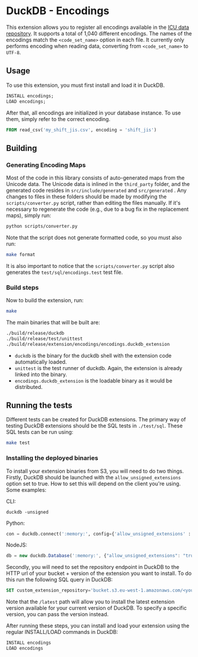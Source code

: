 # DuckDB - Encodings

This extension allows you to register all encodings available in the [ICU data repository](https://github.com/unicode-org/icu-data/tree/main/charset/data/ucm). It supports a total of 1,040 different encodings. The names of the encodings match the `<code_set_name>` option in each file. 
It currently only performs encoding when reading data, converting from `<code_set_name>` to `UTF-8`.

## Usage
To use this extension, you must first install and load it in DuckDB.

```sql
INSTALL encodings;
LOAD encodings;
```

After that, all encodings are initialized in your database instance. To use them, simply refer to the correct encoding.

```sql
FROM read_csv('my_shift_jis.csv', encoding = 'shift_jis')
```

## Building
### Generating Encoding Maps
Most of the code in this library consists of auto-generated maps from the Unicode data. The Unicode data is inlined in the `third_party` folder, and the generated code resides in `src/include/generated` and `src/generated` . Any changes to files in these folders should be made by modifying the `scripts/converter.py` script, rather than editing the files manually.
If it's necessary to regenerate the code (e.g., due to a bug fix in the replacement maps), simply run:
```bash
python scripts/converter.py
```

Note that the script does not generate formatted code, so you must also run:
```bash
make format
```

It is also important to notice that the `scripts/converter.py` script also generates the `test/sql/encodings.test` test file.

### Build steps
Now to build the extension, run:
```sh
make
```
The main binaries that will be built are:
```sh
./build/release/duckdb
./build/release/test/unittest
./build/release/extension/encodings/encodings.duckdb_extension
```
- `duckdb` is the binary for the duckdb shell with the extension code automatically loaded.
- `unittest` is the test runner of duckdb. Again, the extension is already linked into the binary.
- `encodings.duckdb_extension` is the loadable binary as it would be distributed.

## Running the tests
Different tests can be created for DuckDB extensions. The primary way of testing DuckDB extensions should be the SQL tests in `./test/sql`. These SQL tests can be run using:
```sh
make test
```

### Installing the deployed binaries
To install your extension binaries from S3, you will need to do two things. Firstly, DuckDB should be launched with the
`allow_unsigned_extensions` option set to true. How to set this will depend on the client you're using. Some examples:

CLI:
```shell
duckdb -unsigned
```

Python:
```python
con = duckdb.connect(':memory:', config={'allow_unsigned_extensions' : 'true'})
```

NodeJS:
```js
db = new duckdb.Database(':memory:', {"allow_unsigned_extensions": "true"});
```

Secondly, you will need to set the repository endpoint in DuckDB to the HTTP url of your bucket + version of the extension
you want to install. To do this run the following SQL query in DuckDB:
```sql
SET custom_extension_repository='bucket.s3.eu-west-1.amazonaws.com/<your_extension_name>/latest';
```
Note that the `/latest` path will allow you to install the latest extension version available for your current version of
DuckDB. To specify a specific version, you can pass the version instead.

After running these steps, you can install and load your extension using the regular INSTALL/LOAD commands in DuckDB:
```sql
INSTALL encodings
LOAD encodings
```
